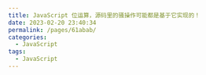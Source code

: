 ```yaml
---
title: JavaScript 位运算，源码里的骚操作可能都是基于它实现的！
date: 2023-02-20 23:40:34
permalink: /pages/61abab/
categories:
  - JavaScript
tags:
  - JavaScript
---
```

